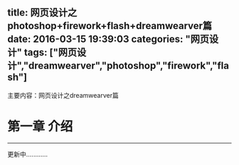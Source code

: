 title: 网页设计之photoshop+firework+flash+dreamwearver篇
date: 2016-03-15 19:39:03
categories: "网页设计"
tags: ["网页设计","dreamwearver","photoshop","firework","flash"]
---
主要内容：网页设计之dreamwearver篇
<!--more-->
第一章 介绍
======================




****************************
更新中............